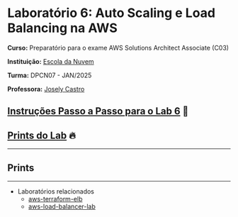 # Laboratório 6: Auto Scaling e Load Balancing na AWS

**Curso:** Preparatório para o exame AWS Solutions Architect Associate (C03)


**Instituição:** [Escola da Nuvem](https://escoladanuvem.org/)


**Turma:** DPCN07 - JAN/2025

**Professora:** [Josely Castro](https://www.linkedin.com/in/joselybcastro)

## [Instruções Passo a Passo para o Lab 6](./Lab06.pdf) 📜
## [Prints do Lab](#prints) 🔥

---

## Prints

---

- Laboratórios relacionados
	- [aws-terraform-elb](https://github.com/nolascojoao/aws-terraform-elb)
	- [aws-load-balancer-lab](https://github.com/nolascojoao/aws-load-balancer-lab)
